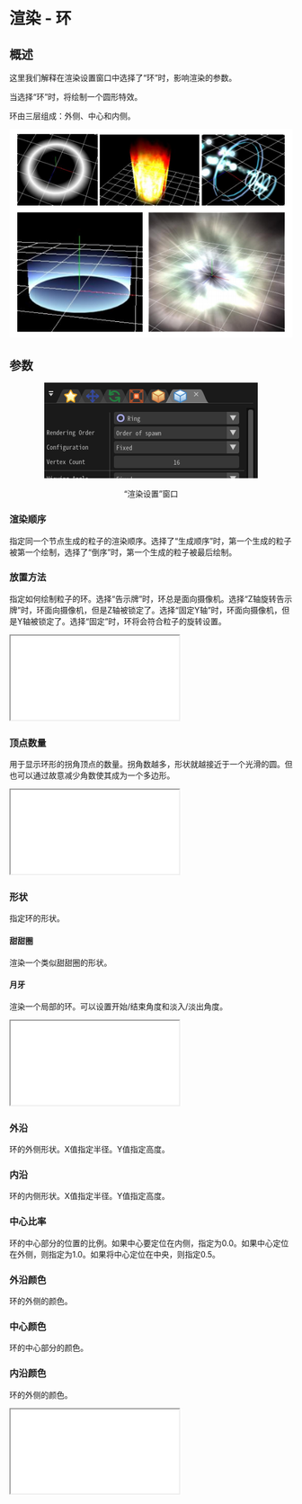 ﻿# 渲染 - 环

## 概述

这里我们解释在渲染设置窗口中选择了“环”时，影响渲染的参数。

当选择“环”时，将绘制一个圆形特效。

环由三层组成：外侧、中心和内侧。

![](../../img/Reference/renderRing.png)

## 参数
<div align="center">
<img src="../../img/Reference/Render/panel_ring_en.png">
<p>“渲染设置”窗口</p>
</div>

### 渲染顺序

指定同一个节点生成的粒子的渲染顺序。选择了“生成顺序”时，第一个生成的粒子被第一个绘制，选择了“倒序”时，第一个生成的粒子被最后绘制。

### 放置方法

指定如何绘制粒子的环。选择“告示牌”时，环总是面向摄像机。选择“Z轴旋转告示牌”时，环面向摄像机，但是Z轴被锁定了。选择“固定Y轴”时，环面向摄像机，但是Y轴被锁定了。选择“固定”时，环将会符合粒子的旋转设置。

<iframe src='../../Effects/viewer_en.html#References/Render/ring_configuration.efkefc' class='effect'></iframe>

### 顶点数量

用于显示环形的拐角顶点的数量。拐角数越多，形状就越接近于一个光滑的圆。但也可以通过故意减少角数使其成为一个多边形。

<iframe src='../../Effects/viewer_en.html#References/Render/render_ring_vertexcount.efkefc' class='effect'></iframe>

### 形状

指定环的形状。

#### 甜甜圈

渲染一个类似甜甜圈的形状。

#### 月牙

渲染一个局部的环。可以设置开始/结束角度和淡入/淡出角度。

<iframe src='../../Effects/viewer_en.html#References/Render/render_ring_viewingangle.efkefc' class='effect'></iframe>

### 外沿

环的外侧形状。X值指定半径。Y值指定高度。

### 内沿

环的内侧形状。X值指定半径。Y值指定高度。

### 中心比率

环的中心部分的位置的比例。如果中心要定位在内侧，指定为0.0。如果中心定位在外侧，则指定为1.0。如果将中心定位在中央，则指定0.5。

### 外沿颜色

环的外侧的颜色。

### 中心颜色

环的中心部分的颜色。

### 内沿颜色

环的外侧的颜色。

<iframe src='../../Effects/viewer_en.html#References/Render/render_ring_outin.efkefc'></iframe>